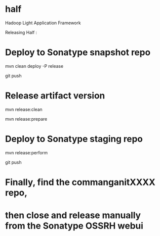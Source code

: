 # half
Hadoop Light Application Framework


Releasing Half :

# Deploy to Sonatype snapshot repo

mvn clean deploy -P release

git push

# Release artifact version

mvn release:clean

mvn release:prepare

# Deploy to Sonatype staging repo

mvn release:perform

git push

# Finally, find the commanganitXXXX repo, 
# then close and release manually from the Sonatype OSSRH webui

